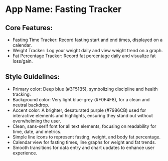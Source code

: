 # **App Name**: Fasting Tracker

## Core Features:

- Fasting Time Tracker: Record fasting start and end times, displayed on a calendar.
- Weight Tracker: Log your weight daily and view weight trend on a graph.
- Fat Percentage Tracker: Record fat percentage daily and visualize fat loss/gain.

## Style Guidelines:

- Primary color: Deep blue (#3F51B5), symbolizing discipline and health tracking.
- Background color: Very light blue-grey (#F0F4F8), for a clean and neutral backdrop.
- Accent color: A brighter, desaturated purple (#7986CB) used for interactive elements and highlights, ensuring they stand out without overwhelming the user.
- Clean, sans-serif font for all text elements, focusing on readability for time, date, and metrics.
- Simple line icons to represent fasting, weight, and body fat percentage.
- Calendar view for fasting times, line graphs for weight and fat trends.
- Smooth transitions for data entry and chart updates to enhance user experience.